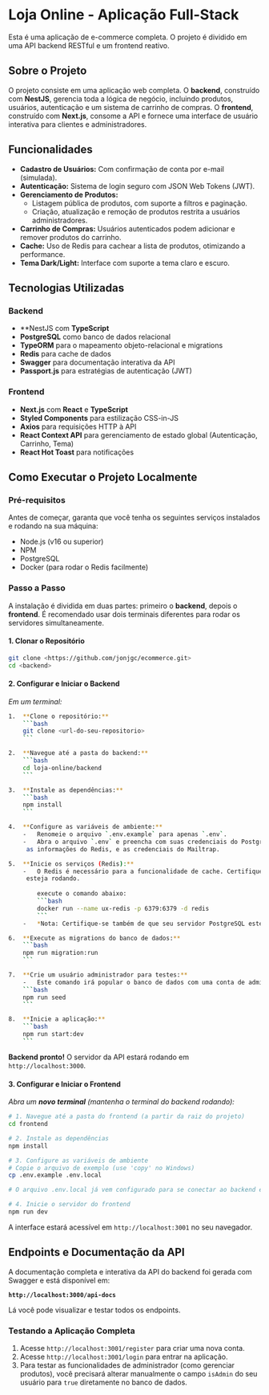 # Loja Online - Aplicação Full-Stack

Esta é uma aplicação de e-commerce completa. O projeto é dividido em uma API backend RESTful e um frontend reativo.

## Sobre o Projeto

O projeto consiste em uma aplicação web completa. O **backend**, construído com **NestJS**, gerencia toda a lógica de negócio, incluindo produtos, usuários, autenticação e um sistema de carrinho de compras. O **frontend**, construído com **Next.js**, consome a API e fornece uma interface de usuário interativa para clientes e administradores.

## Funcionalidades

-   **Cadastro de Usuários:** Com confirmação de conta por e-mail (simulada).
-   **Autenticação:** Sistema de login seguro com JSON Web Tokens (JWT).
-   **Gerenciamento de Produtos:**
    -   Listagem pública de produtos, com suporte a filtros e paginação.
    -   Criação, atualização e remoção de produtos restrita a usuários administradores.
-   **Carrinho de Compras:** Usuários autenticados podem adicionar e remover produtos do carrinho.
-   **Cache:** Uso de Redis para cachear a lista de produtos, otimizando a performance.
-   **Tema Dark/Light:** Interface com suporte a tema claro e escuro.

## Tecnologias Utilizadas

### Backend
-   **NestJS com **TypeScript**
-   **PostgreSQL** como banco de dados relacional
-   **TypeORM** para o mapeamento objeto-relacional e migrations
-   **Redis** para cache de dados
-   **Swagger** para documentação interativa da API
-   **Passport.js** para estratégias de autenticação (JWT)

### Frontend
-   **Next.js** com **React** e **TypeScript**
-   **Styled Components** para estilização CSS-in-JS
-   **Axios** para requisições HTTP à API
-   **React Context API** para gerenciamento de estado global (Autenticação, Carrinho, Tema)
-   **React Hot Toast** para notificações

## Como Executar o Projeto Localmente

### Pré-requisitos

Antes de começar, garanta que você tenha os seguintes serviços instalados e rodando na sua máquina:
-   Node.js (v16 ou superior)
-   NPM
-   PostgreSQL
-   Docker (para rodar o Redis facilmente)

### Passo a Passo

A instalação é dividida em duas partes: primeiro o **backend**, depois o **frontend**. É recomendado usar dois terminais diferentes para rodar os servidores simultaneamente.

#### 1. Clonar o Repositório
```bash
git clone <https://github.com/jonjgc/ecommerce.git>
cd <backend>
```

#### 2. Configurar e Iniciar o Backend

*Em um terminal:*
```bash
1.  **Clone o repositório:**
    ```bash
    git clone <url-do-seu-repositorio>
    ```

2.  **Navegue até a pasta do backend:**
    ```bash
    cd loja-online/backend
    ```

3.  **Instale as dependências:**
    ```bash
    npm install
    ```

4.  **Configure as variáveis de ambiente:**
    -   Renomeie o arquivo `.env.example` para apenas `.env`.
    -   Abra o arquivo `.env` e preencha com suas credenciais do PostgreSQL, um segredo para o JWT,
     as informações do Redis, e as credenciais do Mailtrap.

5.  **Inicie os serviços (Redis):**
    -   O Redis é necessário para a funcionalidade de cache. Certifique-se de que o Docker Desktop
     esteja rodando.
     
        execute o comando abaixo:
        ```bash
        docker run --name ux-redis -p 6379:6379 -d redis
        ```
    -   *Nota: Certifique-se também de que seu servidor PostgreSQL esteja em execução.*

6.  **Execute as migrations do banco de dados:**
    ```bash
    npm run migration:run
    ```

7.  **Crie um usuário administrador para testes:**
    -   Este comando irá popular o banco de dados com uma conta de administrador pronta para uso.
    ```bash
    npm run seed
    ```

8.  **Inicie a aplicação:**
    ```bash
    npm run start:dev
    ```
```
**Backend pronto!** O servidor da API estará rodando em `http://localhost:3000`.

#### 3. Configurar e Iniciar o Frontend

*Abra um **novo terminal** (mantenha o terminal do backend rodando):*
```bash
# 1. Navegue até a pasta do frontend (a partir da raiz do projeto)
cd frontend

# 2. Instale as dependências
npm install

# 3. Configure as variáveis de ambiente
# Copie o arquivo de exemplo (use 'copy' no Windows)
cp .env.example .env.local

# O arquivo .env.local já vem configurado para se conectar ao backend em http://localhost:3000.

# 4. Inicie o servidor do frontend
npm run dev
```
 A interface estará acessível em `http://localhost:3001` no seu navegador.

## Endpoints e Documentação da API

A documentação completa e interativa da API do backend foi gerada com Swagger e está disponível em:

**`http://localhost:3000/api-docs`**

Lá você pode visualizar e testar todos os endpoints.

### Testando a Aplicação Completa

1.  Acesse `http://localhost:3001/register` para criar uma nova conta.
2.  Acesse `http://localhost:3001/login` para entrar na aplicação.
3.  Para testar as funcionalidades de administrador (como gerenciar produtos), você precisará alterar manualmente o campo `isAdmin` do seu usuário para `true` diretamente no banco de dados.